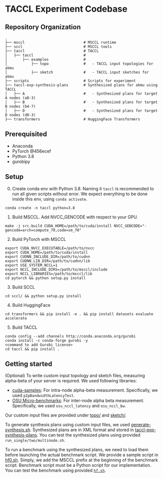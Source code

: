 # TACCL Experiment Codebase

## Repository Organization
```
.                                 
├── msccl                           # MSCCL runtime
├── sccl                            # MSCCL tools
├── taccl                           # TACCL
│   ├── taccl                       #
│       ├── examples                #
│           ├── topo                #   - TACCL input topologies for akmu
│           ├── sketch              #   - TACCL input sketches for akmu
├── scripts                         # Scripts for experiment 
├── taccl-exp-synthesis-plans       # Synthesized plans for akmu using TACCL
│   ├── A                           #   - Synthesized plans for target A nodes (a0-3)
│   ├── B                           #   - Synthesized plans for target B nodes (b4-7)                           
│   ├── D                           #   - Synthesized plans for target D nodes (d0-3)
├── transformers                    # HuggingFace Transformers 
```

## Prerequisited
- Anaconda
- PyTorch @456ecef
- Python 3.8
- gurobipy

## Setup
0. Create conda env with Python 3.8. Naming it `taccl` is recommended to run all given scripts without error. We expect everything to be done inside this env, using `conda activate`.
```
conda create -n taccl python=3.8 
```
1. Build MSCCL. Add NVCC_GENCODE with respect to your GPU.
```
make -j src.build CUDA_HOME=/path/to/cuda/install NVCC_GENCODE="-gencode=arch=compute_70,code=sm_70"
```
2. Build PyTorch with MSCCL
```
export CUDA_NVCC_EXECUTABLE=/path/to/nvcc
export CUDA_HOME=/path/to/cuda/install
export CUDNN_INCLUDE_DIR=/path/to/cudnn
export CUDNN_LIB_DIR=/path/to/cudnn/lib
export USE_SYSTEM_NCCL=1
export NCCL_INCLUDE_DIRS=/path/to/msccl/include
export NCCL_LIBRARIES=/path/to/msccl/lib
cd pytorch && python setup.py install
```
3. Build SCCL
```
cd sccl/ && python setup.py install
```
4. Build HuggingFace
```
cd transformers && pip install -e . && pip install datasets evaluate accelerate
```
5. Build TACCL
```
conda config --add channels http://conda.anaconda.org/gurobi
conda install -c conda-forge gurobi -y
<command to add Gurobi license>
cd taccl && pip install .
```

## Getting started
(Optional) To write custom input topology and sketch files, measuring alpha-beta of your server is required. We used following libraries:
- [cuda-samples](https://github.com/NVIDIA/cuda-samples/blob/master/Samples/5_Domain_Specific/p2pBandwidthLatencyTest/p2pBandwidthLatencyTest.cu): For intra-node alpha-beta measurement. Specifically, we used `p2pBandwidthLatencyTest`.
- [OSU Micro-benchmarks](https://mvapich.cse.ohio-state.edu/benchmarks/): For inter-node alpha beta measurement. Specifically, we used `osu_nccl_latency` and `osu_nccl_bw`.

Our custom input files are provided under [topo/](taccl/taccl/examples/topo) and [sketch/](taccl/taccl/examples/sketch). 

To generate synthesis plans using custom input files, we used [generate-synthesis.sh](scripts/generate-synthesis.sh). Synthesized plans are in XML format and stored in [taccl-exp-synthesis-plans](taccl-exp-synthesis-plans/). You can test the synthesized plans using provided `run_single/two/multinode.sh`.

To run a benchmark using the synthesized plans, we need to load them before launching the actual benchmark script. We provide a sample script in [hf0.sh](scripts/hf0.sh). Simply, we add the MSCCL prefix at the beginning of the benchmark script. Benchmark script must be a Python script for our implementation. You can test the benchmark using provided [`hf.sh`](scripts/hf.sh).